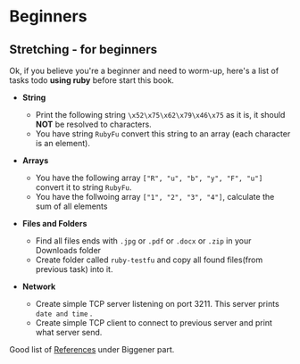 # Beginners

## Stretching - for beginners
Ok, if you believe you're a beginner and need to worm-up, here's a list of tasks todo **using ruby** before start this book.

- **String**
    - Print the following string `\x52\x75\x62\x79\x46\x75` as it is, it should **NOT** be resolved to characters.
    - You have string `RubyFu` convert this string to an array (each character is an element).
- **Arrays**
    - You have the following array `["R", "u", "b", "y", "F", "u"]` convert it to string `RubyFu`.
    - You have the follwoing array `["1", "2", "3", "4"]`, calculate the sum of all elements

- **Files and Folders**
    - Find all files ends with `.jpg` or `.pdf` or `.docx` or `.zip` in your Downloads folder
    - Create folder called `ruby-testfu` and copy all found files(from previous task) into it.
- **Network**
    - Create simple TCP server listening on port 3211. This server prints `date and time` .
    - Create simple TCP client to connect to previous server and print what server send.

Good list of [References][1] under Biggener part.


<br><br><br>
---
[1]: references/README.md